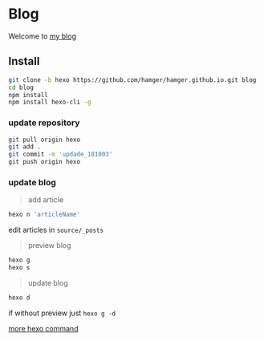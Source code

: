 # Blog

Welcome to [my blog](https://hamger.github.io/)

## Install
```bash
git clone -b hexo https://github.com/hamger/hamger.github.io.git blog
cd blog
npm install
npm install hexo-cli -g
```

### update repository
```bash
git pull origin hexo
git add .
git commit -m 'updade_181003'
git push origin hexo
```

### update blog

> add article
```bash
hexo n 'articleName'
```
edit articles in `source/_posts`

> preview blog
```bash
hexo g
hexo s
```

> update blog
```bash
hexo d
```
if without preview just `hexo g -d`

[more hexo command](https://hexo.io/zh-cn/docs/commands.html)
